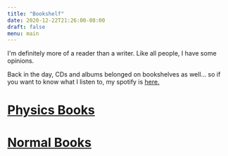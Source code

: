 ```yaml
---
title: "Bookshelf"
date: 2020-12-22T21:26:00-08:00
draft: false
menu: main
---
```

I'm definitely more of a reader than a writer.  Like all people, I have some opinions.  

Back in the day, CDs and albums belonged on bookshelves as well... so if you want to know what I listen to, my spotify is [here.](https://open.spotify.com/user/kohyamakawa?si=bcdsjHoWQgOAW2cCaCKXfA)

# [Physics Books](/bookshelf/physics/)
# [Normal Books](/bookshelf/normal/)


